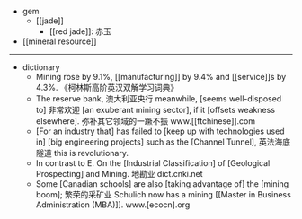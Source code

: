 - gem
    - [[jade]]
        - [[red jade]]: 赤玉
- [[mineral resource]]
- ---
- dictionary
    - Mining rose by 9.1%, [[manufacturing]] by 9.4% and [[service]]s by 4.3%. 《柯林斯高阶英汉双解学习词典》
    - The reserve bank, 澳大利亚央行 meanwhile, [seems well-disposed to] 非常欢迎 [an exuberant mining sector], if it [offsets weakness elsewhere]. 弥补其它领域的一蹶不振 www.[[ftchinese]].com
    - [For an industry that] has failed to [keep up with technologies used in] [big engineering projects] such as the [Channel Tunnel], 英法海底隧道 this is revolutionary. 
    - In contrast to E. On the [Industrial Classification] of [Geological Prospecting] and Mining. 地勘业 dict.cnki.net
    - Some [Canadian schools] are also [taking advantage of] the [mining boom]; 繁荣的采矿业 Schulich now has a mining [[Master in Business Administration (MBA)]]. www.[ecocn].org

